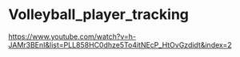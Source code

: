 # Volleyball_player_tracking
https://www.youtube.com/watch?v=h-JAMr3BEnI&list=PLL858HC0dhze5To4itNEcP_HtOvGzdidt&index=2
